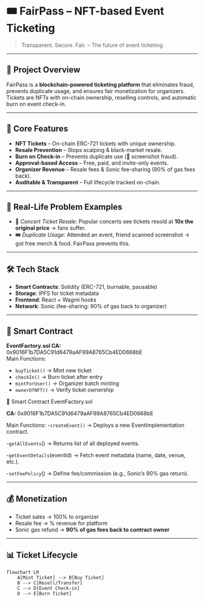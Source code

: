 # 🎟️ FairPass – NFT-based Event Ticketing

> Transparent. Secure. Fair. – The future of event ticketing.

---

## 🌟 Project Overview
FairPass is a **blockchain-powered ticketing platform** that eliminates fraud, prevents duplicate usage, and ensures fair monetization for organizers.  
Tickets are NFTs with on-chain ownership, reselling controls, and automatic burn on event check-in.

---

## 🔑 Core Features
- **NFT Tickets** – On-chain ERC-721 tickets with unique ownership.
- **Resale Prevention** – Stops scalping & black-market resale.  
- **Burn on Check-in** – Prevents duplicate use (📸 screenshot fraud).  
- **Approval-based Access** – Free, paid, and invite-only events.  
- **Organizer Revenue** – Resale fees & Sonic fee-sharing (90% of gas fees back).  
- **Auditable & Transparent** – Full lifecycle tracked on-chain.  

---

## 🚨 Real-Life Problem Examples
- 🎤 *Concert Ticket Resale*: Popular concerts see tickets resold at **10x the original price** → fans suffer.  
- 🎟️ *Duplicate Usage*: Attended an event, friend scanned screenshot → got free merch & food. FairPass prevents this.  

---

## 🛠️ Tech Stack
- **Smart Contracts**: Solidity (ERC-721, burnable, pausable)  
- **Storage**: IPFS for ticket metadata  
- **Frontend**: React + Wagmi hooks  
- **Network**: Sonic (fee-sharing: 90% of gas back to organizer)  

---

## 🔗 Smart Contract
**EventFactory.sol CA:** 0x9016F1b7DA5C91d6479aAF99A8765Cb4ED0668bE  
Main Functions:  
- `buyTicket()` → Mint new ticket  
- `checkIn()` → Burn ticket after entry  
- `mintForUser()` → Organizer batch minting  
- `ownerOfNFT()` → Verify ticket ownership  

🔗 Smart Contract
EventFactory.sol

**CA:** 0x9016F1b7DA5C91d6479aAF99A8765Cb4ED0668bE

Main Functions:
-`createEvent()` → Deploys a new EventImplementation contract.

-`getAllEvents`() → Returns list of all deployed events.

-`getEventDetails`(eventId) → Fetch event metadata (name, date, venue, etc.).

-`setFeePolicy`() → Define fee/commission (e.g., Sonic’s 90% gas return).

---

## 💰 Monetization
- Ticket sales → 100% to organizer  
- Resale fee → % revenue for platform  
- Sonic gas refund → **90% of gas fees back to contract owner**  

---

## 📊 Ticket Lifecycle
```mermaid
flowchart LR
    A[Mint Ticket] --> B[Buy Ticket]
    B --> C[Resell/Transfer]
    C --> D[Event Check-in]
    D --> E[Burn Ticket]
